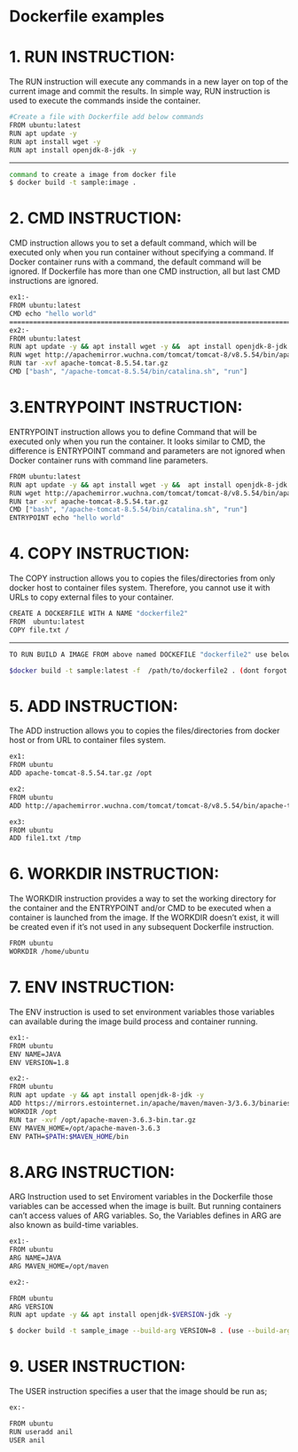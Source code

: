 # Dockerfile examples
 
# 1. RUN INSTRUCTION:
The RUN instruction will execute any commands in a new layer on top of the current image and commit the results. In simple way, RUN instruction is used to execute the commands inside the container.
  
```sh
#Create a file with Dockerfile add below commands 
FROM ubuntu:latest
RUN apt update -y 
RUN apt install wget -y 
RUN apt install openjdk-8-jdk -y
```
---------------------------------------------------------------------------------------------------------
```sh
command to create a image from docker file
$ docker build -t sample:image . 
```

# 2. CMD INSTRUCTION:
CMD instruction allows you to set a default command, which will be executed only when you run container without specifying a command. If Docker container runs with a command, the default command will be ignored. If Dockerfile has more than one CMD instruction, all but last CMD instructions are ignored.

```sh
ex1:-
FROM ubuntu:latest
CMD echo "hello world"
=========================================================================================================
ex2:-
FROM ubuntu:latest
RUN apt update -y && apt install wget -y &&  apt install openjdk-8-jdk -y
RUN wget http://apachemirror.wuchna.com/tomcat/tomcat-8/v8.5.54/bin/apache-tomcat-8.5.54.tar.gz
RUN tar -xvf apache-tomcat-8.5.54.tar.gz
CMD ["bash", "/apache-tomcat-8.5.54/bin/catalina.sh", "run"]
```
# 3.ENTRYPOINT INSTRUCTION:
ENTRYPOINT instruction allows you to define Command that will be executed only when you run the container. It looks similar to CMD, the difference is ENTRYPOINT command and parameters are not ignored when Docker container runs with command line parameters.

```sh
FROM ubuntu:latest
RUN apt update -y && apt install wget -y &&  apt install openjdk-8-jdk -y
RUN wget http://apachemirror.wuchna.com/tomcat/tomcat-8/v8.5.54/bin/apache-tomcat-8.5.54.tar.gz
RUN tar -xvf apache-tomcat-8.5.54.tar.gz
CMD ["bash", "/apache-tomcat-8.5.54/bin/catalina.sh", "run"]
ENTRYPOINT echo "hello world"
```
# 4. COPY INSTRUCTION:
The COPY instruction allows you to copies the files/directories from only docker host to container files system. Therefore, you cannot use it with URLs to copy external files to your container.

```sh
CREATE A DOCKERFILE WITH A NAME "dockerfile2"
FROM  ubuntu:latest
COPY file.txt /
```
----------------------------------------------------------------------------------------------------
```sh
TO RUN BUILD A IMAGE FROM above named DOCKEFILE "dockerfile2" use below command

$docker build -t sample:latest -f  /path/to/dockerfile2 . (dont forgot to add '.' at end)
```

# 5. ADD INSTRUCTION:
The ADD instruction allows you to copies the files/directories from docker host or from URL to container files system.

```sh
ex1:
FROM ubuntu
ADD apache-tomcat-8.5.54.tar.gz /opt

ex2:
FROM ubuntu 
ADD http://apachemirror.wuchna.com/tomcat/tomcat-8/v8.5.54/bin/apache-tomcat-8.5.54.tar.gz /opt

ex3:
FROM ubuntu
ADD file1.txt /tmp
```

# 6. WORKDIR INSTRUCTION:
The WORKDIR instruction provides a way to set the working directory for the container and the ENTRYPOINT and/or CMD to be executed when a container is launched from the image.  If the WORKDIR doesn’t exist, it will be created even if it’s not used in any subsequent Dockerfile instruction.

```sh
FROM ubuntu
WORKDIR /home/ubuntu
```
# 7. ENV INSTRUCTION:
The ENV instruction is used to set environment variables those variables can available during the image build process and container running.

```sh
ex1:-
FROM ubuntu
ENV NAME=JAVA
ENV VERSION=1.8

ex2:-
FROM ubuntu
RUN apt update -y && apt install openjdk-8-jdk -y
ADD https://mirrors.estointernet.in/apache/maven/maven-3/3.6.3/binaries/apache-maven-3.6.3-bin.tar.gz /opt
WORKDIR /opt
RUN tar -xvf /opt/apache-maven-3.6.3-bin.tar.gz
ENV MAVEN_HOME=/opt/apache-maven-3.6.3
ENV PATH=$PATH:$MAVEN_HOME/bin
```
# 8.ARG INSTRUCTION:
ARG Instruction used to set Enviroment variables in the Dockerfile those variables can be accessed when the image is built. But running containers can’t access values of ARG variables. So, the Variables defines in ARG are also known as build-time variables. 

```sh
ex1:-
FROM ubuntu
ARG NAME=JAVA
ARG MAVEN_HOME=/opt/maven

ex2:-

FROM ubuntu
ARG VERSION
RUN apt update -y && apt install openjdk-$VERSION-jdk -y

$ docker build -t sample_image --build-arg VERSION=8 . (use --build-arg <variable>=<value> flag if you haven't define value for variable in ARG)
```
# 9. USER INSTRUCTION:
The USER instruction specifies a user that the image should be run as;

```sh
ex:-

FROM ubuntu
RUN useradd anil
USER anil
```

